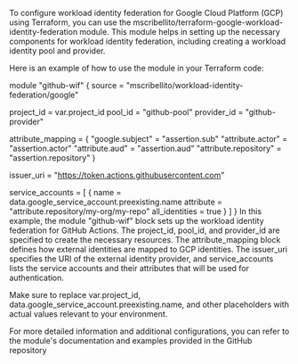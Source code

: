 To configure workload identity federation for Google Cloud Platform (GCP) using Terraform, you can use the mscribellito/terraform-google-workload-identity-federation module. This module helps in setting up the necessary components for workload identity federation, including creating a workload identity pool and provider.

Here is an example of how to use the module in your Terraform code:

module "github-wif" {
  source = "mscribellito/workload-identity-federation/google"

  project_id = var.project_id
  pool_id    = "github-pool"
  provider_id = "github-provider"

  attribute_mapping = {
    "google.subject" = "assertion.sub"
    "attribute.actor" = "assertion.actor"
    "attribute.aud" = "assertion.aud"
    "attribute.repository" = "assertion.repository"
  }

  issuer_uri = "https://token.actions.githubusercontent.com"

  service_accounts = [
    {
      name = data.google_service_account.preexisting.name
      attribute = "attribute.repository/my-org/my-repo"
      all_identities = true
    }
  ]
}
In this example, the module "github-wif" block sets up the workload identity federation for GitHub Actions. The project_id, pool_id, and provider_id are specified to create the necessary resources. The attribute_mapping block defines how external identities are mapped to GCP identities. The issuer_uri specifies the URI of the external identity provider, and service_accounts lists the service accounts and their attributes that will be used for authentication.

Make sure to replace var.project_id, data.google_service_account.preexisting.name, and other placeholders with actual values relevant to your environment.

For more detailed information and additional configurations, you can refer to the module's documentation and examples provided in the GitHub repository